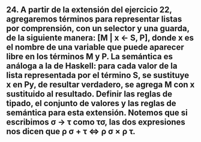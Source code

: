 ## 24. A partir de la extensión del ejercicio 22, agregaremos términos para representar listas por comprensión, con un selector y una guarda, de la siguiente manera: [M | x <- S, P], donde x es el nombre de una variable que puede aparecer libre en los términos M y P. La semántica es análoga a la de Haskell: para cada valor de la lista representada por el término S, se sustituye x en Py, de resultar verdadero, se agrega M con x sustituido al resultado. Definir las reglas de tipado, el conjunto de valores y las reglas de semántica para esta extensión. Notemos que si escribimos σ -> τ como τσ, las dos expresiones nos dicen que  ρ σ + τ <=> ρ σ × ρ τ.
